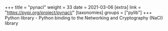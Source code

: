 +++
title = "pynacl"
weight = 33
date = 2021-03-06
[extra]
link = "https://pypi.org/project/pynacl/"
[taxonomies]
groups = ["pylib"]
+++
Python library - Python binding to the Networking and Cryptography (NaCl) library

